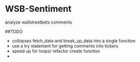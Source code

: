 # WSB-Sentiment
 analyze wallstreetbets comments 

##TODO
* collopses fetch_data and break_up_data into a single function
* use a try statement for getting comments into tickers
* speed up for loops/ refactor create function
* 
